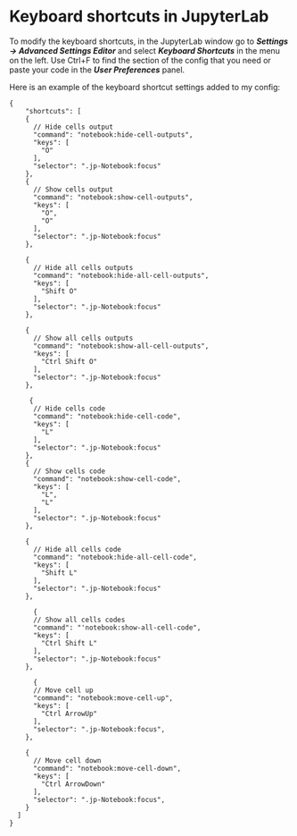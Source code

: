 # Keyboard shortcuts in JupyterLab

To modify the keyboard shortcuts, in the JupyterLab window go to ***Settings -> Advanced Settings Editor*** and select ***Keyboard Shortcuts*** in the menu on the left. Use Ctrl+F to find the section of the config that you need or paste your code in the ***User Preferences*** panel.

Here is an example of the keyboard shortcut settings added to my config:

```
{
    "shortcuts": [
    {
      // Hide cells output
      "command": "notebook:hide-cell-outputs",
      "keys": [
        "O"
      ],
      "selector": ".jp-Notebook:focus"
    },    
    {
      // Show cells output
      "command": "notebook:show-cell-outputs",
      "keys": [
        "O",
        "O"
      ],
      "selector": ".jp-Notebook:focus"
    },    

    {
      // Hide all cells outputs
      "command": "notebook:hide-all-cell-outputs",
      "keys": [
        "Shift O"
      ],
      "selector": ".jp-Notebook:focus"
    },
       
    {
      // Show all cells outputs
      "command": "notebook:show-all-cell-outputs",
      "keys": [
        "Ctrl Shift O"
      ],
      "selector": ".jp-Notebook:focus"
    },
       
     {
      // Hide cells code
      "command": "notebook:hide-cell-code",
      "keys": [
        "L"
      ],
      "selector": ".jp-Notebook:focus"
    },    
    {
      // Show cells code
      "command": "notebook:show-cell-code",
      "keys": [
        "L",
        "L"
      ],
      "selector": ".jp-Notebook:focus"
    },

    {
      // Hide all cells code
      "command": "notebook:hide-all-cell-code",
      "keys": [
        "Shift L"
      ],
      "selector": ".jp-Notebook:focus"
    },
       
      {
      // Show all cells codes
      "command": "'notebook:show-all-cell-code",
      "keys": [
        "Ctrl Shift L"
      ],
      "selector": ".jp-Notebook:focus"
    },  
       
      {
      // Move cell up
      "command": "notebook:move-cell-up",
      "keys": [
        "Ctrl ArrowUp"
      ],
      "selector": ".jp-Notebook:focus",
    },

    {
      // Move cell down
      "command": "notebook:move-cell-down",
      "keys": [
        "Ctrl ArrowDown"
      ],
      "selector": ".jp-Notebook:focus",
    }
  ]
}
```